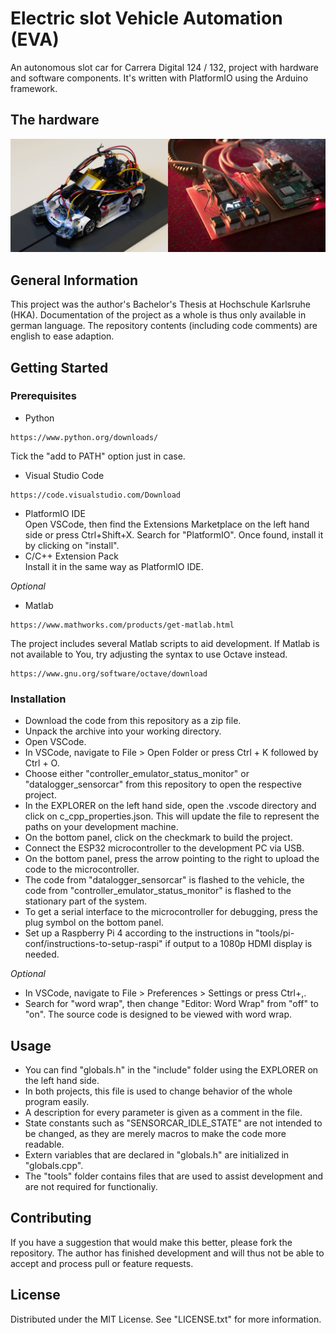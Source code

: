 # Electric slot Vehicle Automation (EVA)
An autonomous slot car for Carrera Digital 124 / 132, project with hardware and software components.
It's  written with PlatformIO using the Arduino framework.

## The hardware
![EVA hardware](https://github.com/PIX3LFLUX/EVA/blob/master/eva-hardware.jpg?raw=true)

## General Information
This project was the author's Bachelor's Thesis at Hochschule Karlsruhe (HKA).
Documentation of the project as a whole is thus only available in german language.
The repository contents (including code comments) are english to ease adaption.

## Getting Started
### Prerequisites
- Python  
```
https://www.python.org/downloads/
```
Tick the "add to PATH" option just in case.
- Visual Studio Code  
```
https://code.visualstudio.com/Download
```
- PlatformIO IDE  
Open VSCode, then find the Extensions Marketplace on the left hand side or press Ctrl+Shift+X.
Search for "PlatformIO".
Once found, install it by clicking on "install".
- C/C++ Extension Pack  
Install it in the same way as PlatformIO IDE.

*Optional*
- Matlab  
```
https://www.mathworks.com/products/get-matlab.html
```
The project includes several Matlab scripts to aid development.
If Matlab is not available to You, try adjusting the syntax to use Octave instead.
```
https://www.gnu.org/software/octave/download
```

### Installation
- Download the code from this repository as a zip file.
- Unpack the archive into your working directory.
- Open VSCode.
- In VSCode, navigate to File > Open Folder or press Ctrl + K followed by Ctrl + O.
- Choose either "controller_emulator_status_monitor" or "datalogger_sensorcar" from this repository to open the respective project.
- In the EXPLORER on the left hand side, open the .vscode directory and click on c_cpp_properties.json. This will update the file to represent the paths on your development machine.
- On the bottom panel, click on the checkmark to build the project.
- Connect the ESP32 microcontroller to the development PC via USB.
- On the bottom panel, press the arrow pointing to the right to upload the code to the microcontroller.
- The code from "datalogger_sensorcar" is flashed to the vehicle, the code from "controller_emulator_status_monitor" is flashed to the stationary part of the system.
- To get a serial interface to the microcontroller for debugging, press the plug symbol on the bottom panel.
- Set up a Raspberry Pi 4 according to the instructions in "tools/pi-conf/instructions-to-setup-raspi" if output to a 1080p HDMI display is needed.  

*Optional*
- In VSCode, navigate to File > Preferences > Settings or press Ctrl+,.
- Search for "word wrap", then change "Editor: Word Wrap" from "off" to "on". The source code is designed to be viewed with word wrap.

## Usage
- You can find "globals.h" in the "include" folder using the EXPLORER on the left hand side.
- In both projects, this file is used to change behavior of the whole program easily.
- A description for every parameter is given as a comment in the file.
- State constants such as "SENSORCAR_IDLE_STATE" are not intended to be changed, as they are merely macros to make the code more readable.
- Extern variables that are declared in "globals.h" are initialized in "globals.cpp".
- The "tools" folder contains files that are used to assist development and are not required for functionaliy.

## Contributing
If you have a suggestion that would make this better, please fork the repository.
The author has finished development and will thus not be able to accept and process pull or feature requests.

## License
Distributed under the MIT License. See "LICENSE.txt" for more information.

